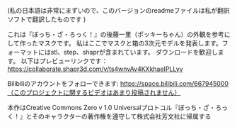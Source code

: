(私の日本語は非常にまずいので、このバージョンのreadmeファイルは私が翻訳ソフトで翻訳したものです )

これは『ぼっち・ざ・ろっく！』の後藤一里（ポッキーちゃん）の外観を参考にして作ったマスクです。
私はここでマスクと箱の3次元モデルを発表します。フォーマットにはstl、step、shaprが含まれています。
ダウンロードを歓迎します。
以下はプレビューリンクです：https://collaborate.shapr3d.com/v/ts4wnvAv4KXkhaeIPLLyv

Bilibiliのアカウントをフォローできます: https://space.bilibili.com/667945000（このプロジェクトに関するビデオはあまり投稿されません）

本作はCreative Commons Zero v 1.0 Universalプロトコル『ぼっち・ざ・ろっく！』とそのキャラクターの著作権を遵守して株式会社芳文社に帰属する 
